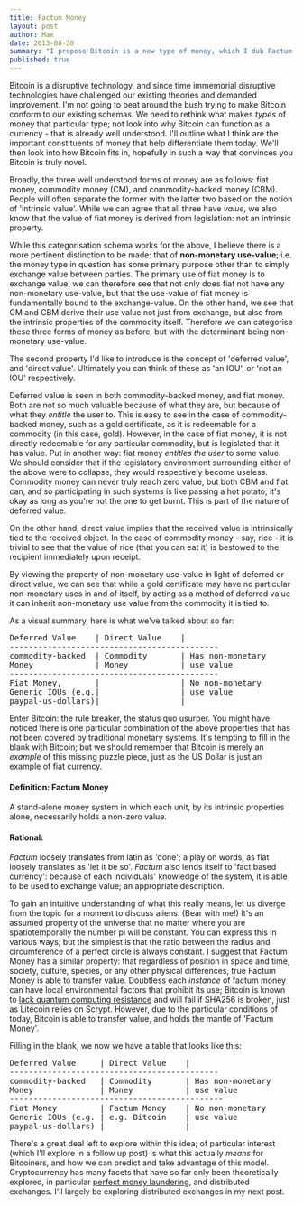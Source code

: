 ```yaml
---
title: Factum Money
layout: post
author: Max
date: 2013-08-30
summary: "I propose Bitcoin is a new type of money, which I dub Factum Money."
published: true
---
```



Bitcoin is a disruptive technology, and since time immemorial disruptive technologies have challenged our existing theories and demanded improvement. I'm not going to beat around the bush trying to make Bitcoin conform to our existing schemas. We need to rethink what makes *types* of money that particular type; not look into why Bitcoin can function as a currency - that is already well understood. I'll outline what I think are the important constituents of money that help differentiate them today. We'll then look into how Bitcoin fits in, hopefully in such a way that convinces you Bitcoin is truly novel.

Broadly, the three well understood forms of money are as follows: fiat money, commodity money (CM), and commodity-backed money (CBM). People will often separate the former with the latter two based on the notion of 'intrinsic value'. While we can agree that all three have *value*, we also know that the value of fiat money is derived from legislation: not an intrinsic property.

While this categorisation schema works for the above, I believe there is a more pertinent distinction to be made: that of **non-monetary use-value**; i.e. the money type in question has some primary purpose other than to simply exchange value between parties. The primary use of fiat money is to exchange value, we can therefore see that not only does fiat not have any non-monetary use-value, but that the use-value of fiat money is fundamentally bound to the exchange-value. On the other hand, we see that CM and CBM derive their use value not just from exchange, but also from the intrinsic properties of the commodity itself. Therefore we can categorise these three forms of money as before, but with the determinant being non-monetary use-value.

The second property I'd like to introduce is the concept of 'deferred value', and 'direct value'. Ultimately you can think of these as 'an IOU', or 'not an IOU' respectively.

Deferred value is seen in both commodity-backed money, and fiat money. Both are not so much valuable because of what they are, but because of what they *entitle* the user to. This is easy to see in the case of commodity-backed money, such as a gold certificate, as it is redeemable for a commodity (in this case, gold). However, in the case of fiat money, it is not directly redeemable for any particular commodity, but is legislated that it has value. Put in another way: fiat money *entitles the user* to some value. We should consider that if the legislatory environment surrounding either of the above were to collapse, they would respectively become useless. Commodity money can never truly reach zero value, but both CBM and fiat can, and so participating in such systems is like passing a hot potato; it's okay as long as you're not the one to get burnt. This is part of the nature of deferred value.

On the other hand, direct value implies that the received value is intrinsically tied to the received object. In the case of commodity money - say, rice - it is trivial to see that the value of rice (that you can eat it) is bestowed to the recipient immediately upon receipt.

By viewing the property of non-monetary use-value in light of deferred or direct value, we can see that while a gold certificate may have no particular non-monetary uses in and of itself, by acting as a method of deferred value it can inherit non-monetary use value from the commodity it is tied to.

As a visual summary, here is what we've talked about so far:

<pre>
Deferred Value    | Direct Value    |
--------------------------------------------
commodity-backed  | Commodity       | Has non-monetary
Money             | Money           | use value
--------------------------------------------
Fiat Money,       |                 | No non-monetary
Generic IOUs (e.g.|                 | use value
paypal-us-dollars)|                 |
</pre>

Enter Bitcoin: the rule breaker, the status quo usurper. You might have noticed there is one particular combination of the above properties that has not been covered by traditional monetary systems. It's tempting to fill in the blank with Bitcoin; but we should remember that Bitcoin is merely an *example* of this missing puzzle piece, just as the US Dollar is just an example of fiat currency.

#### Definition: Factum Money

A stand-alone money system in which each unit, by its intrinsic properties alone, necessarily holds a non-zero value.

#### Rational:
*Factum* loosely translates from latin as 'done'; a play on words, as fiat loosely translates as 'let it be so'.
*Factum* also lends itself to 'fact based currency': because of each individuals' knowledge of the system, it is able to be used to exchange value; an appropriate description.

To gain an intuitive understanding of what this really means, let us diverge from the topic for a moment to discuss aliens. (Bear with me!) It's an assumed property of the universe that no matter where you are spatiotemporally the number pi will be constant. You can express this in various ways; but the simplest is that the ratio between the radius and circumference of a perfect circle is always constant. I suggest that Factum Money has a similar property: that regardless of position in space and time, society, culture, species, or any other physical differences, true Factum Money is able to transfer value. Doubtless each *instance* of factum money can have local environmental factors that prohibit its use; Bitcoin is known to [lack quantum computing resistance](http://bitcoinmagazine.com/bitcoin-is-not-quantum-safe-and-how-we-can-fix/) and will fail if SHA256 is broken, just as Litecoin relies on Scrypt. However, due to the particular conditions of today, Bitcoin is able to transfer value, and holds the mantle of 'Factum Money'.

Filling in the blank, we now we have a table that looks like this:

<pre>
Deferred Value     | Direct Value    |
--------------------------------------------
commodity-backed   | Commodity       | Has non-monetary
Money              | Money           | use value
---------------------------------------------
Fiat Money         | Factum Money    | No non-monetary
Generic IOUs (e.g. | e.g. Bitcoin    | use value
paypal-us-dollars) |                 |
</pre>

There's a great deal left to explore within this idea; of particular interest (which I'll explore in a follow up post) is what this actually *means* for Bitcoiners, and how we can predict and take advantage of this model. Cryptocurrency has many facets that have so far only been theoretically explored, in particular [perfect money laundering](http://zerocoin.org/), and distributed exchanges. I'll largely be exploring distributed exchanges in my next post.
